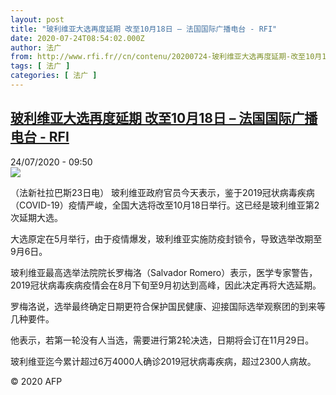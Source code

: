 ```yaml
---
layout: post
title: "玻利维亚大选再度延期 改至10月18日 – 法国国际广播电台 - RFI"
date: 2020-07-24T08:54:02.000Z
author: 法广
from: http://www.rfi.fr//cn/contenu/20200724-玻利维亚大选再度延期-改至10月18日
tags: [ 法广 ]
categories: [ 法广 ]
---
```

<!--1595580842000-->
[玻利维亚大选再度延期 改至10月18日 – 法国国际广播电台 - RFI](http://www.rfi.fr//cn/contenu/20200724-%E7%8E%BB%E5%88%A9%E7%BB%B4%E4%BA%9A%E5%A4%A7%E9%80%89%E5%86%8D%E5%BA%A6%E5%BB%B6%E6%9C%9F-%E6%94%B9%E8%87%B310%E6%9C%8818%E6%97%A5)
------

<div>
<div>24/07/2020 - 09:50</div><img src="https://s.rfi.fr/media/display/d16fe500-cd88-11ea-ac32-005056a964fe/w:310/p:16x9/int0012b.200724155002.jpg"><div class="t-content__body u-clearfix"><div class="m-interstitial"></div><p>（法新社拉巴斯23日电）    玻利维亚政府官员今天表示，鉴于2019冠状病毒疾病（COVID-19）疫情严峻，全国大选将改至10月18日举行。这已经是玻利维亚第2次延期大选。</p><p>    大选原定在5月举行，由于疫情爆发，玻利维亚实施防疫封锁令，导致选举改期至9月6日。</p><p>    玻利维亚最高选举法院院长罗梅洛（Salvador Romero）表示，医学专家警告，2019冠状病毒疾病疫情会在8月下旬至9月初达到高峰，因此决定再将大选延期。</p><p>    罗梅洛说，选举最终确定日期更符合保护国民健康、迎接国际选举观察团的到来等几种要件。</p><p>    他表示，若第一轮没有人当选，需要进行第2轮决选，日期将会订在11月29日。</p><p>    玻利维亚迄今累计超过6万4000人确诊2019冠状病毒疾病，超过2300人病故。</p><p class="t-copyright">© 2020 AFP</p>        </div>
</div>
